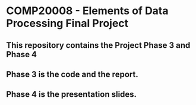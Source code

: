 # COMP20008 - Elements of Data Processing Final Project
## This repository contains the Project Phase 3 and Phase 4
## Phase 3 is the code and the report.
## Phase 4 is the presentation slides.
